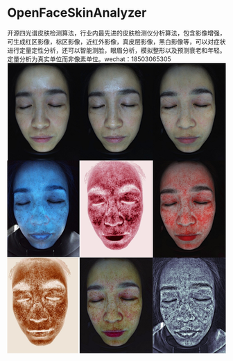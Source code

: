 # OpenFaceSkinAnalyzer
开源四光谱皮肤检测算法，行业内最先进的皮肤检测仪分析算法，包含影像增强，可生成红区影像，棕区影像，近红外影像，真皮层影像，黑白影像等，可以对症状进行定量定性分析，还可以智能测脸，眼眉分析，模拟整形以及预测衰老和年轻。定量分析为真实单位而非像素单位。wechat：18503065305
![](cover.jpg)